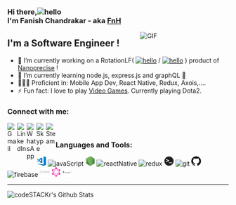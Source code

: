 ### Hi there,<img alt="hello" src="https://github.com/fanish29/fanish29/blob/master/hello.webp" width="25px"><br/> I'm Fanish Chandrakar - aka [FnH][linkedin]

  <img align="right" alt="GIF" src="https://github.com/fanish29/fanish29/blob/master/code.gif?raw=true" width="40%" />

## I'm a Software Engineer !

- 🔭 I’m currently working on a RotationLF( [<img alt="hello" src="https://cdn.jsdelivr.net/npm/simple-icons@v3/icons/apple.svg" width="15px">][linkRotationLF-iOS] / [<img alt="hello" src="https://cdn.jsdelivr.net/npm/simple-icons@v3/icons/android.svg" width="15px">][linkRotationLF-Andriod] ) product of [Nanoprecise][linkNanoprecise] !
- 🌱 I’m currently learning node.js, express.js and graphQL 🤣
- 👨🏼‍💻 Proficient in: Mobile App Dev, React Native, Redux, Axois,....
- ⚡ Fun fact: I love to play [Video Games][linkSteam]. Currently playing Dota2.


### Connect with me:

[<img align="left" width="22px" alt="Gmail"  src="https://cdn.jsdelivr.net/npm/simple-icons@v3/icons/gmail.svg" />][linkGmail]
[<img align="left" width="22px" alt="LinkedIn"  src="https://cdn.jsdelivr.net/npm/simple-icons@v3/icons/linkedin.svg" />][linkedin]
[<img align="left" width="22px" alt="WhatsApp"  src="https://cdn.jsdelivr.net/npm/simple-icons@v3/icons/whatsapp.svg" />][linkWhatsApp]
[<img align="left" width="22px" alt="Skype"  src="https://cdn.jsdelivr.net/npm/simple-icons@v3/icons/skype.svg" />][linkSkype]
[<img align="left" width="22px" alt="Steam"  src="https://cdn.jsdelivr.net/npm/simple-icons@v3/icons/steam.svg" />][linkSteam]

<br/>

### Languages and Tools:

<p align="left">
  <img width="22px" alt="vsCode" src="https://raw.githubusercontent.com/github/explore/80688e429a7d4ef2fca1e82350fe8e3517d3494d/topics/visual-studio-code/visual-studio-code.png" /> 
  <img width="22px" alt="javaScript" src="https://devicons.github.io/devicon/devicon.git/icons/javascript/javascript-original.svg" /> 
  <img width="22px" alt="nodeJS" src="https://raw.githubusercontent.com/github/explore/80688e429a7d4ef2fca1e82350fe8e3517d3494d/topics/nodejs/nodejs.png" /> 
  <img width="22px" alt="reactNative" src="https://reactnative.dev/img/header_logo.svg" /> 
  <img width="22px" alt="redux" src="https://devicons.github.io/devicon/devicon.git/icons/redux/redux-original.svg" />
  <img width="22px" alt="terminal" src="https://raw.githubusercontent.com/github/explore/80688e429a7d4ef2fca1e82350fe8e3517d3494d/topics/terminal/terminal.png" />
  <img width="22px" alt="git" src="https://www.vectorlogo.zone/logos/git-scm/git-scm-icon.svg" /> 
  <img width="22px" alt="gitHub" src="https://raw.githubusercontent.com/github/explore/78df643247d429f6cc873026c0622819ad797942/topics/github/github.png" /> 
  <img width="22px" alt="firebase" src="https://www.vectorlogo.zone/logos/firebase/firebase-icon.svg" /> 
  <img width="22px" alt="expressJS" src="https://raw.githubusercontent.com/github/explore/80688e429a7d4ef2fca1e82350fe8e3517d3494d/topics/express/express.png" />
  <img width="22px" alt="graphQL" src="https://raw.githubusercontent.com/github/explore/80688e429a7d4ef2fca1e82350fe8e3517d3494d/topics/graphql/graphql.png" />
  <img width="22px" alt="mongoDB" src="https://raw.githubusercontent.com/github/explore/80688e429a7d4ef2fca1e82350fe8e3517d3494d/topics/mongodb/mongodb.png" />
</p>

---

<img align="left" alt="codeSTACKr's Github Stats" src="https://github-readme-stats.codestackr.vercel.app/api?username=codeSTACKr&show_icons=true&hide_border=true" />


[linkedin]: https://www.linkedin.com/in/fanishchandrakar/
[linkRotationLF-Andriod]: https://play.google.com/store/apps/details?id=com.and_nanoprecise&hl=en_IN/
[linkRotationLF-iOS]: https://appstoreconnect.apple.com/apps/1451521554/appstore/info/
[linkNanoprecise]: https://www.nanoprecisesc.com/
[linkSteam]: https://steamcommunity.com/id/fnh29/
[linkSkype]: https://join.skype.com/invite/f81p8jJSwVQp/
[linkGmail]: mailto:chandrakarfanish@gmail.com
[linkWhatsApp]: https://wa.me/917869761929
